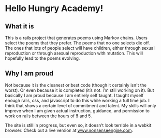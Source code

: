 # Hello Hungry Academy!

## What it is

This is a rails project that generates poems using Markov chains.
Users select the poems that they prefer. The poems that no one
selects die off. The ones that lots of people select will have
children, either through sexual reproduction or through asexual
reproduction with mutation. This will hopefully lead to the poems
evolving.

## Why I am proud

Not because it is the cleanest or best code (though it certainly
isn't the worst). Or even because it is completed (it’s not.
I’m still working on it). But basically I am proud because I
am entirely self taught. I taught myself enough rails, css, and
javascript to do this while working a full time job. I think that
shows a certain level of commitment and talent. My skills will
only improve when I am given actual instruction, guidance, and
permission to work on rails between the hours of 8 and 5.

The site is still in progress, but even so, it doesn't look
terrible in a webkit browser. Check out a live version at
www.nonsenseengine.com.

